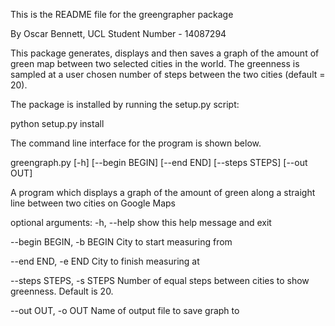This is the README file for the greengrapher package

By Oscar Bennett, UCL
Student Number - 14087294

This package generates, displays and then saves a graph of the amount of green map between two selected cities in the world. The greenness is sampled at a user chosen number of steps between the two cities (default = 20).

The package is installed by running the setup.py script:

python setup.py install

The command line interface for the program is shown below.

greengraph.py [-h] [--begin BEGIN] [--end END] [--steps STEPS] [--out OUT]

A program which displays a graph of the amount of green along a straight line
between two cities on Google Maps

optional arguments:
  -h, --help                show this help message and exit

  --begin BEGIN, -b BEGIN   City to start measuring from

  --end END, -e END         City to finish measuring at

  --steps STEPS, -s STEPS   Number of equal steps between cities to show greenness. Default is 20.

  --out OUT, -o OUT         Name of output file to save graph to
